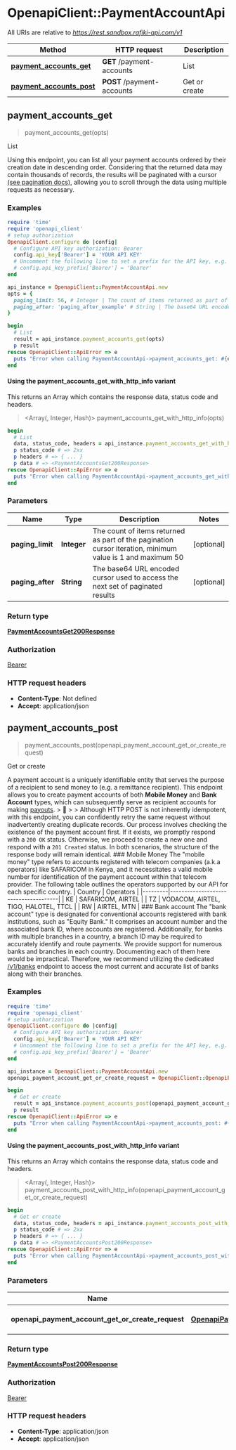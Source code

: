 # OpenapiClient::PaymentAccountApi

All URIs are relative to *https://rest.sandbox.rafiki-api.com/v1*

| Method | HTTP request | Description |
| ------ | ------------ | ----------- |
| [**payment_accounts_get**](PaymentAccountApi.md#payment_accounts_get) | **GET** /payment-accounts | List |
| [**payment_accounts_post**](PaymentAccountApi.md#payment_accounts_post) | **POST** /payment-accounts | Get or create |


## payment_accounts_get

> <PaymentAccountsGet200Response> payment_accounts_get(opts)

List

Using this endpoint, you can list all your payment accounts ordered by their creation date in descending order. Considering that the returned data may contain thousands of records, the results will be paginated with a cursor [(see pagination docs)](pagination), allowing you to scroll through the data using multiple requests as necessary. 

### Examples

```ruby
require 'time'
require 'openapi_client'
# setup authorization
OpenapiClient.configure do |config|
  # Configure API key authorization: Bearer
  config.api_key['Bearer'] = 'YOUR API KEY'
  # Uncomment the following line to set a prefix for the API key, e.g. 'Bearer' (defaults to nil)
  # config.api_key_prefix['Bearer'] = 'Bearer'
end

api_instance = OpenapiClient::PaymentAccountApi.new
opts = {
  paging_limit: 56, # Integer | The count of items returned as part of the pagination cursor iteration, minimum value is 1 and maximum 50
  paging_after: 'paging_after_example' # String | The base64 URL encoded cursor used to access the next set of paginated results
}

begin
  # List
  result = api_instance.payment_accounts_get(opts)
  p result
rescue OpenapiClient::ApiError => e
  puts "Error when calling PaymentAccountApi->payment_accounts_get: #{e}"
end
```

#### Using the payment_accounts_get_with_http_info variant

This returns an Array which contains the response data, status code and headers.

> <Array(<PaymentAccountsGet200Response>, Integer, Hash)> payment_accounts_get_with_http_info(opts)

```ruby
begin
  # List
  data, status_code, headers = api_instance.payment_accounts_get_with_http_info(opts)
  p status_code # => 2xx
  p headers # => { ... }
  p data # => <PaymentAccountsGet200Response>
rescue OpenapiClient::ApiError => e
  puts "Error when calling PaymentAccountApi->payment_accounts_get_with_http_info: #{e}"
end
```

### Parameters

| Name | Type | Description | Notes |
| ---- | ---- | ----------- | ----- |
| **paging_limit** | **Integer** | The count of items returned as part of the pagination cursor iteration, minimum value is 1 and maximum 50 | [optional] |
| **paging_after** | **String** | The base64 URL encoded cursor used to access the next set of paginated results | [optional] |

### Return type

[**PaymentAccountsGet200Response**](PaymentAccountsGet200Response.md)

### Authorization

[Bearer](../README.md#Bearer)

### HTTP request headers

- **Content-Type**: Not defined
- **Accept**: application/json


## payment_accounts_post

> <PaymentAccountsPost200Response> payment_accounts_post(openapi_payment_account_get_or_create_request)

Get or create

A payment account is a uniquely identifiable entity that serves the purpose of a recipient to send money to (e.g. a remittance recipient).  This endpoint allows you to create payment accounts of both **Mobile Money** and **Bank Account** types, which can subsequently serve as recipient accounts for making [payouts](post_payouts).  > 💁 > > Although HTTP POST is not inherently idempotent, with this endpoint, you can confidently retry the same request without inadvertently creating duplicate records. Our process involves checking the existence of the payment account first. If it exists, we promptly respond with a `200 OK` status. Otherwise, we proceed to create a new one and respond with a `201 Created` status. In both scenarios, the structure of the response body will remain identical.  ### Mobile Money  The \"mobile money\" type refers to accounts registered with telecom companies (a.k.a operators) like SAFARICOM in Kenya, and it necessitates a valid mobile number for identification of the payment account within that telecom provider.  The following table outlines the operators supported by our API for each specific country.  | Country | Operators                            | |---------|--------------------------------------| | KE      | SAFARICOM, AIRTEL                    | | TZ      | VODACOM, AIRTEL, TIGO, HALOTEL, TTCL | | RW      | AIRTEL, MTN                          |  ### Bank account  The \"bank account\" type is designated for conventional accounts registered with bank institutions, such as \"Equity Bank.\" It comprises an account number and the associated bank ID, where accounts are registered. Additionally, for banks with multiple branches in a country, a branch ID may be required to accurately identify and route payments.  We provide support for numerous banks and branches in each country. Documenting each of them here would be impractical. Therefore, we recommend utilizing the dedicated [/v1/banks](get_banks) endpoint to access the most current and accurate list of banks along with their branches. 

### Examples

```ruby
require 'time'
require 'openapi_client'
# setup authorization
OpenapiClient.configure do |config|
  # Configure API key authorization: Bearer
  config.api_key['Bearer'] = 'YOUR API KEY'
  # Uncomment the following line to set a prefix for the API key, e.g. 'Bearer' (defaults to nil)
  # config.api_key_prefix['Bearer'] = 'Bearer'
end

api_instance = OpenapiClient::PaymentAccountApi.new
openapi_payment_account_get_or_create_request = OpenapiClient::OpenapiPaymentAccountGetOrCreateRequest.new # OpenapiPaymentAccountGetOrCreateRequest | The payment account

begin
  # Get or create
  result = api_instance.payment_accounts_post(openapi_payment_account_get_or_create_request)
  p result
rescue OpenapiClient::ApiError => e
  puts "Error when calling PaymentAccountApi->payment_accounts_post: #{e}"
end
```

#### Using the payment_accounts_post_with_http_info variant

This returns an Array which contains the response data, status code and headers.

> <Array(<PaymentAccountsPost200Response>, Integer, Hash)> payment_accounts_post_with_http_info(openapi_payment_account_get_or_create_request)

```ruby
begin
  # Get or create
  data, status_code, headers = api_instance.payment_accounts_post_with_http_info(openapi_payment_account_get_or_create_request)
  p status_code # => 2xx
  p headers # => { ... }
  p data # => <PaymentAccountsPost200Response>
rescue OpenapiClient::ApiError => e
  puts "Error when calling PaymentAccountApi->payment_accounts_post_with_http_info: #{e}"
end
```

### Parameters

| Name | Type | Description | Notes |
| ---- | ---- | ----------- | ----- |
| **openapi_payment_account_get_or_create_request** | [**OpenapiPaymentAccountGetOrCreateRequest**](OpenapiPaymentAccountGetOrCreateRequest.md) | The payment account |  |

### Return type

[**PaymentAccountsPost200Response**](PaymentAccountsPost200Response.md)

### Authorization

[Bearer](../README.md#Bearer)

### HTTP request headers

- **Content-Type**: application/json
- **Accept**: application/json

